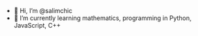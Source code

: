 - 👋 Hi, I’m @salimchic
- 🌱 I’m currently learning mathematics, programming in Python, JavaScript, C++

<!---
salimchic/salimchic is a ✨ special ✨ repository because its `README.md` (this file) appears on your GitHub profile.
You can click the Preview link to take a look at your changes.
--->
